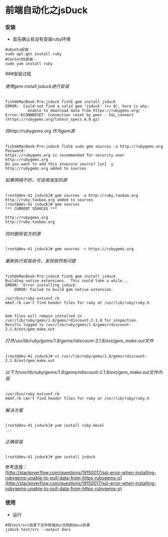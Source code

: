 # 前端自动化之jsDuck
  
### 安装
- 首先确认有没有安装ruby环境
```linux
#ubuntu安装：
sudo apt-get install ruby
#CenterOS安装：
sudo yum install ruby
```
###安装过程  

###### 使用gem install jsduck进行安装
```
fishdeMacBook-Pro:jsduck fish$ gem install jsduck
ERROR:  Could not find a valid gem 'jsduck' (>= 0), here is why:
          Unable to download data from https://rubygems.org/ - Errno::ECONNRESET: Connection reset by peer - SSL_connect (https://rubygems.org/latest_specs.4.8.gz)
```

###### 将http://rubygems.org 作为gem源
```
fishdeMacBook-Pro:jsduck fish$ sudo gem sources -a http://rubygems.org
Password:
https://rubygems.org is recommended for security over http://rubygems.org
Do you want to add this insecure source? [yn]  y
http://rubygems.org added to sources
```

###### 如果网络不好，可该用淘宝的源
```
[root@dev-41 jsduck]# gem sources -a http://ruby.taobao.org
http://ruby.taobao.org added to sources
[root@dev-41 jsduck]# gem sources
*** CURRENT SOURCES ***

http://rubygems.org
http://ruby.taobao.org
```

###### 同时删除官方的源
```
[root@dev-41 jsduck]# gem sources -r https://rubygems.org
```

###### 重新执行安装命令，发现依然有问题
```
fishdeMacBook-Pro:jsduck fish$ gem install jsduck
Building native extensions.  This could take a while...
ERROR:  Error installing jsduck:
	ERROR: Failed to build gem native extension.

/usr/bin/ruby extconf.rb
mkmf.rb can't find header files for ruby at /usr/lib/ruby/ruby.h


Gem files will remain installed in /usr/lib/ruby/gems/1.8/gems/rdiscount-2.1.8 for inspection.
Results logged to /usr/lib/ruby/gems/1.8/gems/rdiscount-2.1.8/ext/gem_make.out
```

###### 打开/usr/lib/ruby/gems/1.8/gems/rdiscount-2.1.8/ext/gem_make.out文件
```
[root@dev-41 jsduck]# vi /usr/lib/ruby/gems/1.8/gems/rdiscount-2.1.8/ext/gem_make.out
```

###### 以下为/usr/lib/ruby/gems/1.8/gems/rdiscount-2.1.8/ext/gem_make.out文件内容
```
/usr/bin/ruby extconf.rb
mkmf.rb can't find header files for ruby at /usr/lib/ruby/ruby.h
```

###### 解决方案
```
[root@dev-41 jsduck]# yum install ruby-devel
...
```

###### 正确安装
```
[root@dev-41 jsduck]# gem install jsduck
```

参考连接：  
[http://stackoverflow.com/questions/19150017/ssl-error-when-installing-rubygems-unable-to-pull-data-from-https-rubygems-o](http://stackoverflow.com/questions/19150017/ssl-error-when-installing-rubygems-unable-to-pull-data-from-https-rubygems-o)

### 使用
- 运行
```linux
#将test/src目录下文件转成doc文档到docs目录
jsduck test/src --output docs


```
